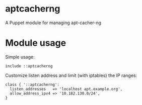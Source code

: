 # aptcacherng

A Puppet module for managing apt-cacher-ng

# Module usage

Simple usage:

    include ::aptcacherng

Customize listen address and limit (with iptables) the IP ranges:

    class { '::aptcacherng':
      listen_addresses   => 'localhost apt.example.org',
      allow_address_ipv4 => '10.182.130.0/24',
    }
